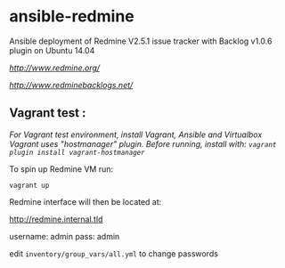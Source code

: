 # ansible-redmine
Ansible deployment of Redmine V2.5.1 issue tracker with Backlog v1.0.6 plugin on Ubuntu 14.04

*http://www.redmine.org/*

*http://www.redminebacklogs.net/*

## Vagrant test :
*For Vagrant test environment, install Vagrant, Ansible and Virtualbox*
*Vagrant uses "hostmanager" plugin. Before running, install with: `vagrant plugin install vagrant-hostmanager`*

To spin up Redmine VM run:

`vagrant up`

Redmine interface will then be located at:

http://redmine.internal.tld

username: admin pass: admin

edit `inventory/group_vars/all.yml` to change passwords

